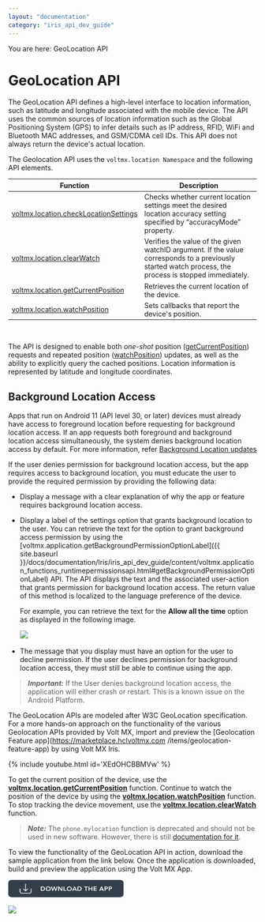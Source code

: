 ```yaml
---
layout: "documentation"
category: "iris_api_dev_guide"
---
```

                            

You are here: GeoLocation API

GeoLocation API
===============

The GeoLocation API defines a high-level interface to location information, such as latitude and longitude associated with the mobile device. The API uses the common sources of location information such as the Global Positioning System (GPS) to infer details such as IP address, RFID, WiFi and Bluetooth MAC addresses, and GSM/CDMA cell IDs. This API does not always return the device's actual location.

The Geolocation API uses the `voltmx.location Namespace` and the following API elements.

  
| Function | Description |
| --- | --- |
| [voltmx.location.checkLocationSettings](voltmx.location_functions.html#checkLocationSettings) | Checks whether current location settings meet the desired location accuracy setting specified by “accuracyMode” property. |
| [voltmx.location.clearWatch](voltmx.location_functions.html#voltmx.loc) | Verifies the value of the given watchID argument. If the value corresponds to a previously started watch process, the process is stopped immediately. |
| [voltmx.location.getCurrentPosition](voltmx.location_functions.html#getCurrentPosition) | Retrieves the current location of the device. |
| [voltmx.location.watchPosition](voltmx.location_functions.html#watchPosition) | Sets callbacks that report the device's position. |

 

The API is designed to enable both _one-shot_ position ([getCurrentPosition](#getCurrentPosition)) requests and repeated position ([watchPosition](#watchPosition)) updates, as well as the ability to explicitly query the cached positions. Location information is represented by latitude and longitude coordinates.

Background Location Access
--------------------------

Apps that run on Android 11 (API level 30, or later) devices must already have access to foreground location before requesting for background location access. If an app requests both foreground and background location access simultaneously, the system denies background location access by default. For more information, refer [Background Location updates](https://developer.android.com/training/location/permissions#background-dialog-target-android-11)

If the user denies permission for background location access, but the app requires access to background location, you must educate the user to provide the required permission by providing the following data:

*   Display a message with a clear explanation of why the app or feature requires background location access.
*   Display a label of the settings option that grants background location to the user. You can retrieve the text for the option to grant background access permission by using the [voltmx.application.getBackgroundPermissionOptionLabel]({{ site.baseurl }}/docs/documentation/Iris/iris_api_dev_guide/content/voltmx.application_functions_runtimepermissionsapi.html#getBackgroundPermissionOptionLabel) API. The API displays the text and the associated user-action that grants permission for background location access. The return value of this method is localized to the language preference of the device.
    
    For example, you can retrieve the text for the **Allow all the time** option as displayed in the following image.
    
    ![](../../Iris/Content/Resources/Images/Bg_Location.png)
    
*   The message that you display must have an option for the user to decline permission. If the user declines permission for background location access, they must still be able to continue using the app.

> **_Important:_** If the User denies background location access, the application will either crash or restart. This is a known issue on the Android Platform.

The GeoLocation APIs are modeled after W3C GeoLocation specification. For a more hands-on approach on the functionality of the various Geolocation APIs provided by Volt MX, import and preview the [Geolocation Feature app](https://marketplace.hclvoltmx.com /items/geolocation-feature-app) by using Volt MX Iris.

{% include youtube.html id='XEdOHCBBMVw' %}

To get the current position of the device, use the **[voltmx.location.getCurrentPosition](#getCurrentPosition)** function. Continue to watch the position of the device by using the **[voltmx.location.watchPosition](#watchPosition)** function. To stop tracking the device movement, use the **[voltmx.location.clearWatch](#voltmx.loc)** function.

> **_Note:_** The `phone.mylocation` function is deprecated and should not be used in new software. However, there is still [documentation for it](voltmx.location_deprecated.html#phone.my).

To view the functionality of the GeoLocation API in action, download the sample application from the link below. Once the application is downloaded, build and preview the application using the Volt MX App.

[![](resources/images/download_button_08__002__234x35.png)](https://github.com/HCL-TECH-SOFTWARE/volt-mx-samples/tree/main/GeoLocationAPI)

![](resources/prettify/onload.png)
